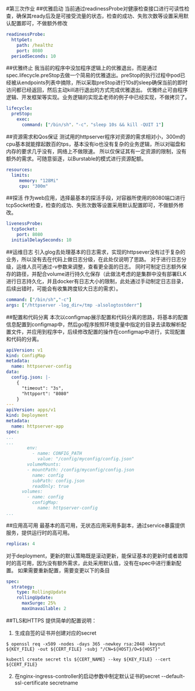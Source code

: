 #第三次作业
##优雅启动
当前通过readinessProbe对健康检查接口进行可读性检查，确保其ready后及是可接受流量的状态，检查的成功、失败次数等设置采用默认配置即可，不做额外修改
```YAML
readinessProbe:
  httpGet:  
    path: /healthz 
    port: 8080
  periodSeconds: 10
```

##优雅终止
我当前的程序中没加程序逻辑上的优雅退出，而是通过spec.lifecycle.preStop去做一个简易的优雅退出。preStop的执行过程中pod已经被从endpoints列表中摘除，所以采取preStop进行10s的sleep确保当前的即时访问都已经返回，然后主动kill进行退出的方式完成优雅退出。
优雅终止可由程序逻辑、开发框架等实现。业务逻辑的实现孟老师的例子中已经实现，不做拷贝了。
```YAML
lifecycle:
  preStop:
    exec:
      command: ["/bin/sh"，"-c"，"sleep 10s && kill -QUIT 1"]
```

##资源需求和Qos保证
测试用的httpserver程序对资源的需求相对小，300m的cpu基本就能撑起数百的tps，基本没有io也没有复杂的业务逻辑，所以对磁盘和内存的要求几乎没有，网络上不做限速。
所以仅保证其有一定资源的限制，没有额外的需求。可随意驱逐，以Burstable的模式进行资源配额。
```yaml
resources:
  limits:
     memory: "128Mi"
     cpu: "300m"
```

##探活
作为web应用，选择最基本的探活手段，对容器所使用的8080端口进行tcpSocket检查，检查的成功、失败次数等设置采用默认配置即可，不做额外修改。
```YAML
livenessProbe:
  tcpSocket:
    port: 8080
  initialDelaySeconds: 10
```

##运维日志
引入glog去处理基本的日志需求，实现的httpsever没有过于复杂的业务，所以没有去在代码上做日志分级，在此处仅说明了思路。
对于进行日志分级，运维人员可通过-v参数来调整，查看更全面的日志。
同时可制定日志额外保存的路径，并配合volume进行持久化保存（此做法考虑的是集群中没有部署ELK进行日志持久化，并且docker有日志大小的限制，此处通过手动制定日志目录，后续出错时，可能会有收集跨度较大日志的需求）。
```YAML
command: ["/bin/sh","-c"]
args: ["/httpserver -log_dir=/tmp -alsologtostderr"]
```

##配置和代码分离
本次以configmap展示配置和代码分离的思路，将基本的配置信息配置到configmap中，然后go程序按照环境变量中指定的目录去读取解析配置文件，并应用到程序中，后续修改配置的操作在configmap中进行，实现配置和代码的分离。
```YAML
apiVersion: v1
kind: ConfigMap
metadata:
  name: httpserver-config
data:
  config.json: |-
    {
      "timeout": "3s",
      "httpport": "8080"
    }
---
apiVersion: apps/v1
kind: Deployment
metadata:
  name: httpserver-app
spec:
...
...
        env:
          - name: CONFIG_PATH
            value: "/config/myconfig/config.json"
        volumeMounts:
        - mountPath: /config/myconfig/config.json
          name: config
          subPath: config.json
          readOnly: true
      volumes:
        - name: config
          configMap:
            name: httpserver-config
...
```

##应用高可用
最基本的高可用，无状态应用采用多副本，通过service暴露提供服务，提供运行时的高可用。
```yaml
replicas: 4
```

对于deployment，更新的默认策略既是滚动更新，能保证基本的更新时或者故障时的高可用，因为没有额外需求，此处采用默认值，没有在spec中进行重新配置。
如果需要重新配置，需要变更以下的条目
```YAML
spec:
  strategy:
    type: RollingUpdate
    rollingUpdate:
      maxSurge: 25%
      maxUnavailable: 2  
```

##TLS和HTTPS
提供简单的配置说明：
1. 生成自签的证书并创建对应的secret
 ```shell
$ openssl req -x509 -nodes -days 365 -newkey rsa:2048 -keyout ${KEY_FILE} -out ${CERT_FILE} -subj "/CN=${HOST}/O=${HOST}"

kubectl create secret tls ${CERT_NAME} --key ${KEY_FILE} --cert ${CERT_FILE}
```
2. 在nginx-ingress-controller的启动参数中制定默认证书的secret
--default-ssl-certificate secretname
